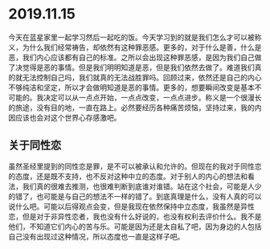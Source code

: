 # 2019.11.15

今天在蓝星家里一起学习然后一起吃的饭。今天学习到的就是我们怎么才可以被称义，为什么我们经常祷告，却依然有这种罪恶感。更多的，对于什么是善，什么是恶，我们内心应该都有自己的标准。之所以会出现这种罪恶感，是因为我们自己做了决觉得是恶的事情。但是我们明明知道是恶，但是我们依然去做了。难道我们真的就无法控制自己吗，我们就真的无法战胜罪吗。回顾过来，依然还是自己的内心不够纯洁和坚定，所以才会做明知道是恶的事情。更多的，想要瞬间改变是基本不可能的。我决定可以从一点点开始，一点点改变，一点点进步。称义是一个很漫长的旅途，没有目的地，一直在路上。必然要经历各种痛苦烦恼，坚持过来，我的内因应该也会对这个世界心存感激吧。

## 关于同性恋

虽然圣经里提到的同性恋是罪，是不可以被承认和允许的。但现在的我对于同性恋的态度，还是既不支持，也不反对这种中立的态度。对于别人的内心的想法和看法，我们真的很难去推测，也很难判断到底谁对谁错。站在这个社会，可能是人少的错了，也可能是与自己的想法不一样的错了。到底真理是什么，没有人真的可以说什么吧。可能以后得观点会变，但是我现在依然保持中立态度，我虽然是异性恋，但是对于非异性恋者，我也没有什么好说的，也没有权利去评价什么。我不是他们，不知道它们内心的苦与乐。可能是因为还是太自私了吧，因为身边的人包括自己没有出现过这种情况，所以态度也一直是这样子吧。  
